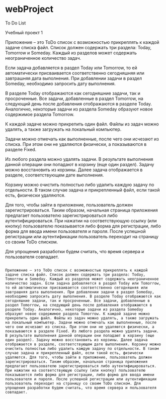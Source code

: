 # webProject
 To Do List

Учебный проект 1

Приложение – это ToDo список с возможностью прикреплять к каждой задаче списка файл. 
Список должен содержать три раздела: Today, Tomorrow и Someday. 
Каждый из разделов может содержать неограниченное количество задач. 

Если задача добавляется в раздел Today или Tomorrow, то ей автоматически присваивается соответственно сегодняшняя или завтрашняя дата выполнения. 
При добавлении задачи в раздел Someday, необходимо запросить дату выполнения. 

В разделе Today отображаются как сегодняшние задачи, так и просроченные. 
Все задачи, добавленные в раздел Tomorrow, на следующий день после добавления отображаются в разделе Today. 
Аналогично, некоторые задачи из раздела Someday образуют новое содержимое раздела Tomorrow. 

К каждой задаче можно прикрепить один файл. Файлы из задач можно удалять, а также загружать на локальный компьютер. 

Задачи можно отмечать как выполненные, после чего они исчезают из списка. 
При этом они не удаляются физически, а показываются в разделе Fixed. 

Из любого раздела можно удалять задачи. В результате выполнения данной операции они попадают в корзину (еще один раздел). 
Задачу можно восстановить из корзины. Далее задача отображается в разделе, соответствующем дате выполнения. 

Корзину можно очистить полностью либо удалить каждую задачу по отдельности. В таком случае задача и прикрепленный файл, если такой есть, физически удаляются. 

Для того, чтобы зайти в приложение, пользователь должен зарегистрироваться. 
Таким образом, начальная страница приложения предлагает пользователю зарегистрироваться либо аутентифицироваться. 
При нажатии на соответствующую ссылку (или кнопку) пользователю показывается либо форма для регистрации, либо форма для ввода имени пользователя и пароля. 
После успешной регистрации или аутентификации пользователь переходит на страницу со своим ToDo списком. 

Для упрощения разработки будем считать, что время сервера и пользователя совпадает.
                                                                                                                                                                                                                                                                                                                                                                                                                                                                                                                                                                                                                                                                                                                                                                                                                                                                                                                                                                                                                                                                                                                                                                                                                                                                                                                                                                                                                                                                                                                                                                                                                                                                                                                                                                                                                                                                                                                                                                     
                                                                                                                                                                                                                                                                                                                                                                                                                                                                                                                                                                                                                                                                                                                                                                                                                                                                                                                                                                                                                                                                                                                                                                                                                                                                                                                                                                                                                                                                                                                                                                                                                                                                                                                                                                                                                                                                                                                                                                     Приложение – это ToDo список с возможностью прикреплять к каждой задаче списка файл. Список должен содержать три раздела: Today, Tomorrow и Someday. Каждый из разделов может содержать неограниченное количество задач. Если задача добавляется в раздел Today или Tomorrow, то ей автоматически присваивается соответственно сегодняшняя или завтрашняя дата выполнения. При добавлении задачи в раздел Someday, необходимо запросить дату выполнения. В разделе Today отображаются как сегодняшние задачи, так и просроченные. Все задачи, добавленные в раздел Tomorrow, на следующий день после добавления отображаются в разделе Today. Аналогично, некоторые задачи из раздела Someday образуют новое содержимое раздела Tomorrow. К каждой задаче можно прикрепить один файл. Файлы из задач можно удалять, а также загружать на локальный компьютер. Задачи можно отмечать как выполненные, после чего они исчезают из списка. При этом они не удаляются физически, а показываются в разделе Fixed. Из любого раздела можно удалять задачи. В результате выполнения данной операции они попадают в корзину (еще один раздел). Задачу можно восстановить из корзины. Далее задача отображается в разделе, соответствующем дате выполнения. Корзину можно очистить полностью либо удалить каждую задачу по отдельности. В таком случае задача и прикрепленный файл, если такой есть, физически удаляются. Для того, чтобы зайти в приложение, пользователь должен зарегистрироваться. Таким образом, начальная страница приложения предлагает пользователю зарегистрироваться либо аутентифицироваться. При нажатии на соответствующую ссылку (или кнопку) пользователю показывается либо форма для регистрации, либо форма для ввода имени пользователя и пароля. После успешной регистрации или аутентификации пользователь переходит на страницу со своим ToDo списком. Для упрощения разработки будем считать, что время сервера и пользователя совпадает.